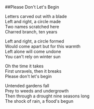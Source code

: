 ##Please Don't Let's Begin  

Letters carved out with a blade  
Left and right, a circle made  
Two names scratched here  
Charred branch, ten years  

Left and right, a circle formed  
Would come apart but for this warmth  
Left alone will come undone  
You can't rely on winter sun  

Oh the time it takes  
First unravels, then it breaks  
Please don't let's begin  

Untended gardens fall  
Prey to weeds and undergrowth  
Then through a drought nine seasons long  
The shock of rain, a flood's begun  
